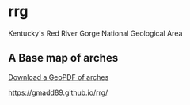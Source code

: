 # rrg

Kentucky's Red River Gorge National Geological Area

## A Base map of arches

[Download a GeoPDF of arches](basemap/rrg.pdf)

https://gmadd89.github.io/rrg/